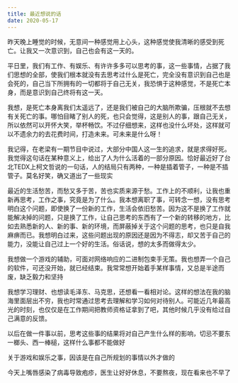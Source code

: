 ```yaml
---
title: 最近想说的话
date: 2020-05-17
---
```


昨天晚上睡觉的时候，无意间一种感觉用上心头，这种感觉使我清晰的感受到死亡。让我又一次意识到，自己也会有这一天的。

平日里，我们有工作、有娱乐、有许许多多可以思考的事，这一些事情，占据了我们思想的全部，使我们根本就没有去思考过什么是死亡，完全没有意识到自己也是会死的，自己当下所拥有的一切都将于自己无关，我恐惧于这种感觉，不是死亡本身，而是意识到自己终将有这一天。

我想，是死亡本身离我们太遥远了，还是我们被自己的大脑所欺骗，压根就不去想有关死亡的事。哪怕目睹了别人的死，也只会觉得，这是别人的事，跟自己无关，所以依然可以开怀大笑，举杯畅饮。不过仔细想来，这样也没什么坏处，这样就可以不遗余力的去花费时间，打造未来。可未来是什么呀！

我记得，在老梁有一期节目中说过，大部分中国人这一生的追求，就是求得好死。我觉得这句话在某种意义上，给出了人为什么活着的一部分原因。恰好最近好了台北TEDX上柯文哲说的一句话，人的结局只有两种，一种是插着管子，一种是不插管子。莫名好笑，确又道出了一些现实

最近的生活愁苦，而愁又多于苦，苦也实质来源于愁。工作上的不顺利，让我也重新再思考，工作之事，究竟是为了什么。我本想离职了事，可转念一想，没有思考明白这个问题，即使换了一份新的工作，生活会依旧愁苦。因为这不是换了工作就能解决掉的问题，只是换了工作，让自己思考的东西有了一个新的转移的地方，比如去熟悉新的人、新的事、新的环境，而屏蔽掉关于这个问题的思考，也只是自我麻痹而已。我想明白过来，这些问题出现的原因还是因为不得志，却又苦于自己的能力，没能让自己过上一个好的生活。俗话说，想的太多而做得太少。

我想做一个游戏的辅助，可面对网络响应的二进制包束手无策。我也想弄一个自己的软件，可还没开始，就已经结束。我常常想开始着手某样事情，又总是半途而废，缺乏毅力和坚持

我想学习理财、也想读毛泽东、马克思，还想看一看相对论。这样的想法在我的脑海里面层出不穷，我也时常通过思考去理解和学习如何对待别人。可能近几年最高光的时刻，也仅仅是在工作期间把教师资格证拿到了吧，其他时候几乎没有给过自己满意的反馈。

以后在做一件事以前，思考这些事的结果将对自己产生什么样的影响，切忌不要东一榔头、西一棒槌，这样什么事都不能做好

关于游戏和娱乐之事，因该是在自己所规划的事情以外才做的

今天上嘴唇感染了病毒导致疱疹，医生让好好休息，不要熬夜，现在看来也不早了